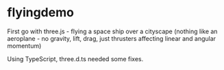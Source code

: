 flyingdemo
==========

First go with three.js - flying a space ship over a cityscape (nothing like an aeroplane - no gravity, lift, drag, just thrusters affecting linear and
angular momentum)

Using TypeScript, three.d.ts needed some fixes.
